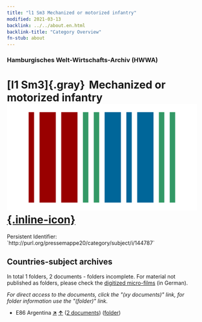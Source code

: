 ```yaml
---
title: "l1 Sm3 Mechanized or motorized infantry"
modified: 2021-03-13
backlink: ../../about.en.html
backlink-title: "Category Overview"
fn-stub: about
---
```


### Hamburgisches Welt-Wirtschafts-Archiv (HWWA)

# [l1 Sm3]{.gray}&#8201; Mechanized or motorized infantry &#160; [![Wikidata](/images/Wikidata-logo.svg "Wikidata"){.inline-icon}](http://www.wikidata.org/entity/Q104700221)

<div class="hint">Persistent Identifier: `http://purl.org/pressemappe20/category/subject/i/144787`</div>







## Countries-subject archives





In total 1 folders, 2 documents - folders incomplete.
For material not published as folders, please check the [digitized micro-films](/film/h1_sh.de.html) (in German).

_For direct access to the documents, click the "(xy documents)" link, for folder information use the "(folder)" link._


- E86 Argentina [**&nearr;**](../../../geo/i/141692/about.en.html "Argentina (all folders)") [**&uarr;**](../../../geo/about.en.html#E86 "Country category system") (<a href="https://pm20.zbw.eu/iiifview/folder/sh/141692,144787" title="about: Argentina : Mechanized or motorized infantry" target="_blank">2 documents</a>) ([folder](../../../../folder/sh/1416xx/141692/1447xx/144787/about.en.html))








